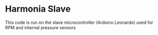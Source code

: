 # Harmonia Slave
This code is run on the slave microcontroller (Arduino Leonardo) used for RPM and internal pressure sensors
